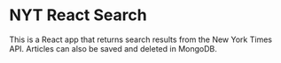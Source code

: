 # NYT React Search

This is a React app that returns search results from the New York Times API. Articles can also be saved and deleted in MongoDB.